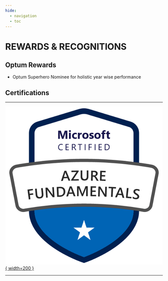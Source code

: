 ```yaml
---
hide:
  - navigation
  - toc
---
```


# REWARDS & RECOGNITIONS

## Optum Rewards

- Optum Superhero Nominee for holistic year wise performance

## Certifications

---

[![Azure-900 certified](./images/AZ900Badge.png){ width=200 }](https://www.credly.com/badges/47fce8d4-e008-46a9-8405-e0db93b691b0)

---

<!-- [ Back to Home](./index.md){ .md-button } -->

